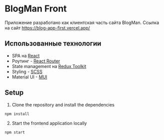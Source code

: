 # BlogMan Front

Приложение разработано как клиентская часть сайта BlogMan. 
Ссылка на сайт https://blog-app-first.vercel.app/

## Использованные технологии

- SPA на [React](https://reactjs.org/) 
- Роутинг - [React Router](https://reacttraining.com/react-router/web/guides/philosophy)
- State management на [Redux Toolkit](https://redux-toolkit.js.org/)
- Styling - [SCSS](https://sass-scss.ru/)
- Material UI - [MUI](https://mui.com/)

## Setup

1. Clone the repository and install the dependencies
```bash
npm install
```
2. Start the frontend application locally
```bash
npm start
```

